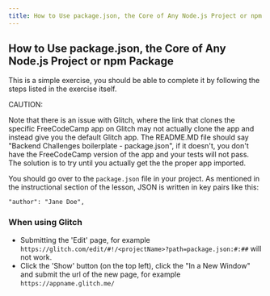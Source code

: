 ```yaml
---
title: How to Use package.json, the Core of Any Node.js Project or npm Package
---
```

## How to Use package.json, the Core of Any Node.js Project or npm Package

This is a simple exercise, you should be able to complete it by following the steps listed in the exercise itself.

CAUTION:

Note that there is an issue with Glitch, where the link that clones the specific FreeCodeCamp app on Glitch may not actually clone the app and instead give you the default Glitch app. The README.MD file should say "Backend Challenges boilerplate - package.json", if it doesn't, you don't have the FreeCodeCamp version of the app and your tests will not pass. The solution is to try until you actually get the the proper app imported.

You should go over to the `package.json` file in your project. As mentioned in the instructional section of the lesson, JSON is written in key pairs like this:

```code
"author": "Jane Doe",
```

### When using Glitch
- Submitting the 'Edit' page, for example ```https://glitch.com/edit/#!/<projectName>?path=package.json:#:##``` will not work.
- Click the 'Show' button (on the top left), click the "In a New Window" and submit the url of the new page, for example ```https://appname.glitch.me/```
